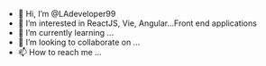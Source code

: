 - 👋 Hi, I’m @LAdeveloper99
- 👀 I’m interested in ReactJS, Vie, Angular...Front end applications
- 🌱 I’m currently learning ...
- 💞️ I’m looking to collaborate on ...
- 📫 How to reach me ...

<!---
LAdeveloper99/LAdeveloper99 is a ✨ special ✨ repository because its `README.md` (this file) appears on your GitHub profile.
You can click the Preview link to take a look at your changes.
--->
